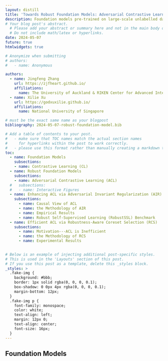 ```yaml
---
layout: distill
title: 'Towards Robust Foundation Models: Adversarial Contrastive Learning'
description: Foundation models pre-trained on large-scale unlabelled datasets using self-supervision can be generalizable to a wide range of downstream tasks. Existing work has shown that adversarial attacks can effectively fool any downstream models fine-tuned from a pre-trained foundation model. The existence of such adversarial attacks necessitates the development of robust foundation models which can yield both standard generalization and adversarial robustness to safety-critical downstream tasks. Currently, adversarial contrastive learning (ACL) is one of the most effective methods for outputting a robust foundation model. ACL incorporates contrastive learning with adversarial data to effectively output a robust representation without requiring costly annotations. In this blog, we introduced two NeurIPS 2023 publications that can enhance ACL's efficacy and efficiency, respectively. (1) This blog introduces Adversarial Invariant Regularization (AIR) which is a state-of-the-art ACL algorithm. A causal theoretical framework is built to interpret ACL, and then the AIR algorithm is derived from the causal framework to regulate and improve the ACL. (2) This blog also introduces a Robustness-aware Coreset Selection (RCS) method to speed up ACL. RCS does not require label information and searches for an informative training subset that can maintain the adversarial robustness. For the first time, RCS enables the application of ACL on the large-scale ImageNet-1K dataset. 
# Your blog post's abstract. 
  # Please add your abstract or summary here and not in the main body of your text. 
  # Do not include math/latex or hyperlinks.
date: 2024-05-07
future: true
htmlwidgets: true

# Anonymize when submitting
# authors:
#   - name: Anonymous

authors:
  - name: Jingfeng Zhang
    url: https://zjfheart.github.io/
    affiliations:
      name: The University of Auckland & RIKEN Center for Advanced Intelligence Project
  - name: Xilie Xu
    url: https://godxuxilie.github.io/
    affiliations:
      name: National University of Singapore

# must be the exact same name as your blogpost
bibliography: 2024-05-07-robust-foundation-model.bib  

# Add a table of contents to your post.
#   - make sure that TOC names match the actual section names
#     for hyperlinks within the post to work correctly. 
#   - please use this format rather than manually creating a markdown table of contents.
toc:
  - name: Foundation Models  
    subsections:
    - name: Contrastive Learning (CL)
  - name: Robust Foundation Models
    subsections:
    - name: Adversarial Contrastive Learning (ACL)
  #   subsections:
  #   - name: Interactive Figures
  - name: Enhancing ACL via Adversarial Invariant Regularization (AIR)
    subsections:
      - name: Causal View of ACL
      - name: the Methodology of AIR
      - name: Empirical Results
      - name: Robust Self-Supervised Learning (RobustSSL) Benchmark
  - name: Efficient ACL via Robustness-Aware Coreset Selection (RCS)
    subsections:
      - name: Motivation---ACL is Inefficient
      - name: the Methodology of RCS
      - name: Experimental Results
  

# Below is an example of injecting additional post-specific styles.
# This is used in the 'Layouts' section of this post.
# If you use this post as a template, delete this _styles block.
_styles: >
  .fake-img {
    background: #bbb;
    border: 1px solid rgba(0, 0, 0, 0.1);
    box-shadow: 0 0px 4px rgba(0, 0, 0, 0.1);
    margin-bottom: 12px;
  }
  .fake-img p {
    font-family: monospace;
    color: white;
    text-align: left;
    margin: 12px 0;
    text-align: center;
    font-size: 16px;
  }
---
```


<!-- Note: please use the table of contents as defined in the front matter rather than the traditional markdown styling. -->

## Foundation Models
<!-- In this section, we introduct foundation models and robust foundation models. -->

